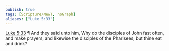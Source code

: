 ```yaml
---
publish: true
tags: [Scripture/NewT, noGraph]
aliases: ["Luke 5:33"]
---
```

[Luke 5:33](https://churchofjesuschrist.org/study/scriptures/nt/luke/5?lang=eng&id=p33#p33) ¶ And they said unto him, Why do the disciples of John fast often, and make prayers, and likewise the disciples of the Pharisees; but thine eat and drink?
